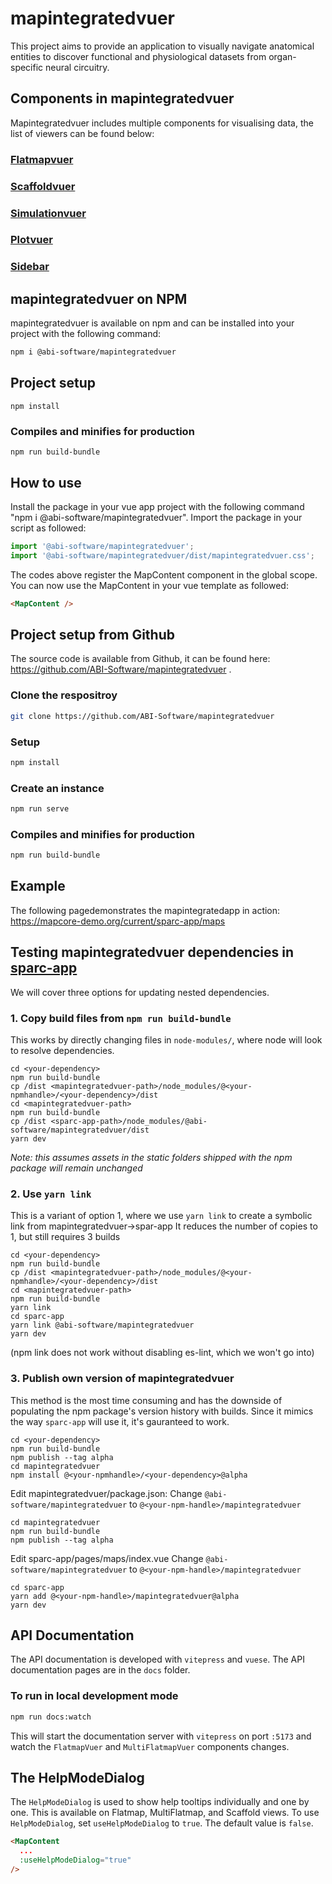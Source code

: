 # mapintegratedvuer

This project aims to provide an application to visually navigate anatomical entities to  discover functional and physiological datasets
from organ-specific neural circuitry.

## Components in mapintegratedvuer

Mapintegratedvuer includes multiple components for visualising data, the list of viewers can be found below:

### [Flatmapvuer](https://github.com/ABI-Software/flatmapvuer)

### [Scaffoldvuer](https://github.com/ABI-Software/scaffoldvuer)

### [Simulationvuer](https://github.com/ABI-Software/simulationvuer)

### [Plotvuer](https://github.com/ABI-Software/plotvuer)

### [Sidebar](https://github.com/ABI-Software/map-sidebar.git)


## mapintegratedvuer on NPM

mapintegratedvuer is available on npm and can be installed into your project with the following command:
```bash
npm i @abi-software/mapintegratedvuer
```

## Project setup
```
npm install
```

### Compiles and minifies for production
```
npm run build-bundle
```

## How to use
Install the package in your vue app project with the following command "npm i @abi-software/mapintegratedvuer".
Import the package in your script as followed:
```javascript
import '@abi-software/mapintegratedvuer';
import '@abi-software/mapintegratedvuer/dist/mapintegratedvuer.css';
```

The codes above register the MapContent component in the global scope.
You can now use the MapContent in your vue template as followed:
```html
<MapContent />
```

## Project setup from Github

The source code is available from Github, it can be found here: https://github.com/ABI-Software/mapintegratedvuer .

### Clone the respositroy
```bash
git clone https://github.com/ABI-Software/mapintegratedvuer
```

### Setup
```bash
npm install
```

### Create an instance
```bash
npm run serve
```

### Compiles and minifies for production
```bash
npm run build-bundle
```

## Example
The following pagedemonstrates the mapintegratedapp in action: https://mapcore-demo.org/current/sparc-app/maps


## Testing mapintegratedvuer dependencies in [sparc-app](https://github.com/nih-sparc/sparc-app/)
We will cover three options for updating nested dependencies.

### 1. Copy build files from `npm run build-bundle`
This works by directly changing files in `node-modules/`, where node will look to resolve dependencies.

```
cd <your-dependency>
npm run build-bundle
cp /dist <mapintegratedvuer-path>/node_modules/@<your-npmhandle>/<your-dependency>/dist
cd <mapintegratedvuer-path>
npm run build-bundle
cp /dist <sparc-app-path>/node_modules/@abi-software/mapintegratedvuer/dist
yarn dev
```
*Note: this assumes assets in the static folders shipped with the npm package will remain unchanged*
### 2. Use `yarn link`
This is a variant of option 1, where we use `yarn link` to create a symbolic link from mapintegratedvuer->spar-app
It reduces the number of copies to 1, but still requires 3 builds
```
cd <your-dependency>
npm run build-bundle
cp /dist <mapintegratedvuer-path>/node_modules/@<your-npmhandle>/<your-dependency>/dist
cd <mapintegratedvuer-path>
npm run build-bundle
yarn link
cd sparc-app
yarn link @abi-software/mapintegratedvuer
yarn dev
```
(npm link does not work without disabling es-lint, which we won't go into)

### 3. Publish own version of mapintegratedvuer
This method is the most time consuming and has the downside of populating the npm package's version history with builds.
Since it mimics the way `sparc-app` will use it, it's gauranteed to work.

```
cd <your-dependency>
npm run build-bundle
npm publish --tag alpha
cd mapintegratedvuer
npm install @<your-npmhandle>/<your-dependency>@alpha
```

Edit mapintegratedvuer/package.json:
Change `@abi-software/mapintegratedvuer` to `@<your-npm-handle>/mapintegratedvuer`

```
cd mapintegratedvuer
npm run build-bundle
npm publish --tag alpha
```

Edit sparc-app/pages/maps/index.vue
Change `@abi-software/mapintegratedvuer` to `@<your-npm-handle>/mapintegratedvuer`

```
cd sparc-app
yarn add @<your-npm-handle>/mapintegratedvuer@alpha
yarn dev
```

## API Documentation

The API documentation is developed with `vitepress` and `vuese`. The API documentation pages are in the `docs` folder.

### To run in local development mode
```bash
npm run docs:watch
```
This will start the documentation server with `vitepress` on port `:5173` and watch the `FlatmapVuer` and `MultiFlatmapVuer` components changes.


## The HelpModeDialog

The `HelpModeDialog` is used to show help tooltips individually and one by one. This is available on Flatmap, MultiFlatmap, and Scaffold views.
To use `HelpModeDialog`, set `useHelpModeDialog` to `true`. The default value is `false`.

```HTML
<MapContent
  ...
  :useHelpModeDialog="true"
/>
```

